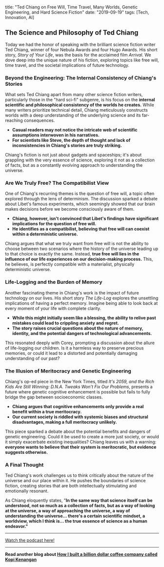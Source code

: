 

title: "Ted Chiang on Free Will, Time Travel, Many Worlds, Genetic Engineering, and Hard Science Fiction"
date: "2019-09-19"
tags: [Tech, Innovation, AI]


## The Science and Philosophy of Ted Chiang

Today we had the honor of speaking with the brilliant science fiction writer Ted Chiang, winner of four Nebula Awards and four Hugo Awards. His short story, *Story of Your Life*, was the basis for the acclaimed film *Arrival*. We dove deep into the unique nature of his fiction, exploring topics like free will, time travel, and the societal implications of future technology.  

### Beyond the Engineering: The Internal Consistency of Chiang's Stories

What sets Ted Chiang apart from many other science fiction writers, particularly those in the "hard sci-fi" subgenre, is his focus on the **internal scientific and philosophical consistency of the worlds he creates.** While many writers prioritize technical detail, Chiang meticulously constructs worlds with a deep understanding of the underlying science and its far-reaching consequences. 

* **Casual readers may not notice the intricate web of scientific assumptions interwoven in his narratives.**
* **For scientists like Steve, the depth of thought and lack of inconsistencies in Chiang's stories are truly striking.** 

Chiang's fiction is not just about gadgets and spaceships; it's about grappling with the very essence of science, exploring it not as a collection of facts, but as a constantly evolving approach to understanding the universe.

### Are We Truly Free? The Compatibilist View

One of Chiang's recurring themes is the question of free will, a topic often explored through the lens of determinism. The discussion sparked a debate about Libet's famous experiments, which seemingly showed that our brain makes decisions before we become consciously aware of them.

* **Chiang, however, isn't convinced that Libet's findings have significant implications for the question of free will.**
* **He identifies as a compatibilist, believing that free will can coexist within a deterministic universe.** 

Chiang argues that what we truly want from free will is not the ability to choose between two scenarios where the history of the universe leading up to that choice is exactly the same. Instead, **true free will lies in the influence of our life experiences on our decision-making process.**  This, he believes, is perfectly compatible with a materialist, physically deterministic universe.

### Life-Logging and the Burden of Memory

Another fascinating theme in Chiang's work is the impact of future technology on our lives.  His short story *The Life-Log* explores the unsettling implications of having a perfect memory.  Imagine being able to look back at every moment of your life with complete clarity. 

* **While this might initially seem like a blessing, the ability to relive past mistakes could lead to crippling anxiety and regret.** 
* **The story raises crucial questions about the nature of memory, identity, and the potential dangers of technological advancements.**

This resonated deeply with Corey, prompting a discussion about the allure of life-logging our children. Is it a harmless way to preserve precious memories, or could it lead to a distorted and potentially damaging understanding of our past?

### The Illusion of Meritocracy and Genetic Engineering

Chiang's op-ed piece in the New York Times, titled *It's 2059, and the Rich Kids Are Still Winning: D.N.A. Tweaks Won’t Fix Our Problems*, presents a future where genetic cognitive enhancement is possible but fails to fully bridge the gap between socioeconomic classes. 

* **Chiang argues that cognitive enhancements only provide a real benefit within a true meritocracy.**
* **Our current society is riddled with systemic biases and structural disadvantages, making a full meritocracy unlikely.**

This piece sparked a debate about the potential benefits and dangers of genetic engineering. Could it be used to create a more just society, or would it simply exacerbate existing inequalities? Chiang leaves us with a warning: **everyone wants to believe that their system is meritocratic, but evidence suggests otherwise.**

### A Final Thought

Ted Chiang's work challenges us to think critically about the nature of the universe and our place within it. He pushes the boundaries of science fiction, creating stories that are both intellectually stimulating and emotionally resonant. 

As Chiang eloquently states, "**In the same way that science itself can be understood, not so much as a collection of facts, but as a way of looking at the universe, a way of approaching the universe, a way of understanding the universe... there's a certain scientific mindset, a worldview, which I think is... the true essence of science as a human endeavor."**

---

<a href="https://youtube.com/watch?v=xNB_89vZ0y4" target="_blank">Watch the podcast here!</a>


---

**Read another blog about [How I built a billion dollar coffee company called Kopi Kenangan](./20240520-edwardtirtanata-cnbcinternational)**
